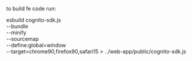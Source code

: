 to build fe code run:

esbuild cognito-sdk.js \
 --bundle \
 --minify \
 --sourcemap \
 --define:global=window \
 --target=chrome90,firefox90,safari15 > ../web-app/public/cognito-sdk.js
